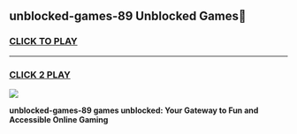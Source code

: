 
## unblocked-games-89 Unblocked Games👋
<h3>
<a href="https://news.freeplayer.one?title=unblocked-games-89&ref=16F">CLICK TO PLAY</a></h3>
<hr>

<h3>
<a href="https://news.freeplayer.one?title=unblocked-games-89&ref=16F">CLICK 2 PLAY</a>
  
</h3>

<a href="https://news.freeplayer.one?title=unblocked-games-89&ref=16F/"><img src="https://clearcache.store/games.png"></a>


**unblocked-games-89 games unblocked: Your Gateway to Fun and Accessible Online Gaming**
